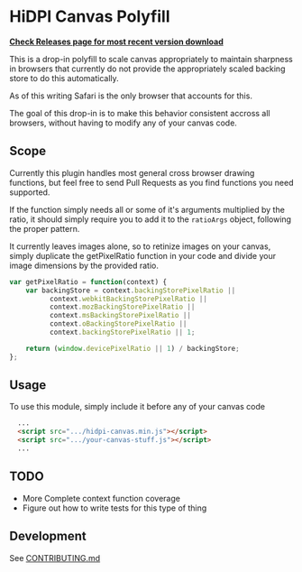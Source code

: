 # HiDPI Canvas Polyfill

**[Check Releases page for most recent version download](https://github.com/jondavidjohn/hidpi-canvas-polyfill/releases)**

This is a drop-in polyfill to scale canvas appropriately to maintain sharpness
in browsers that currently do not provide the appropriately scaled backing
store to do this automatically.

As of this writing Safari is the only browser that accounts for this.

The goal of this drop-in is to make this behavior consistent accross all browsers,
without having to modify any of your canvas code.

## Scope

Currently this plugin handles most general cross browser drawing functions, but
feel free to send Pull Requests as you find functions you need supported.

If the function simply needs all or some of it's arguments multiplied by the ratio,
it should simply require you to add it to the `ratioArgs` object, following the proper
pattern.

It currently leaves images alone, so to retinize images on your canvas, simply
duplicate the getPixelRatio function in your code and divide your image dimensions
by the provided ratio.

```js
var getPixelRatio = function(context) {
    var backingStore = context.backingStorePixelRatio ||
          context.webkitBackingStorePixelRatio ||
          context.mozBackingStorePixelRatio ||
          context.msBackingStorePixelRatio ||
          context.oBackingStorePixelRatio ||
          context.backingStorePixelRatio || 1;

    return (window.devicePixelRatio || 1) / backingStore;
};
```

## Usage

To use this module, simply include it before any of your canvas code

```html
  ...
  <script src=".../hidpi-canvas.min.js"></script>
  <script src=".../your-canvas-stuff.js"></script>
  ...
```

## TODO

  - More Complete context function coverage
  - Figure out how to write tests for this type of thing

## Development

See [CONTRIBUTING.md](https://github.com/jondavidjohn/hidpi-canvas-polyfill/blob/develop/CONTRIBUTING.md)

